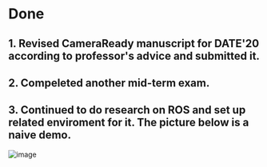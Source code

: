 # Done
## 1. Revised CameraReady manuscript for DATE'20 according to professor's advice and submitted it.
## 2. Compeleted another mid-term exam.
## 3. Continued to do research on ROS and set up related enviroment for it. The picture below is a naive demo.
![image](https://github.com/naomizhangyy/BCRC-DSGroup/blob/master/Yitu%20Wang/images/demo_ros.png)
